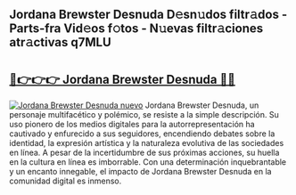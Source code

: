 ## Jordana Brewster Desnuda D𝚎sn𝚞dos filtr𝚊dos - Parts-fra Vid𝚎os f𝚘tos - N𝚞evas filtr𝚊ciones atr𝚊ctivas q7MLU

# <h2><a href="http://mbden1e.tromn.icu/?c=Jordana+Brewster+Desnuda">🔗👉👉👉 Jordana Brewster Desnuda 🔗🔗</a></h2>

[![Jordana Brewster Desnuda nuevo](https://i.imgur.com/pEAQMta.gif)](http://mbden1e.tromn.icu/?c=Jordana+Brewster+Desnuda)
Jordana Brewster Desnuda, un personaje multifacético y polémico, se resiste a la simple descripción. Su uso pionero de los medios digitales para la autorrepresentación ha cautivado y enfurecido a sus seguidores, encendiendo debates sobre la identidad, la expresión artística y la naturaleza evolutiva de las sociedades en línea. A pesar de la incertidumbre de sus próximas acciones, su huella en la cultura en línea es imborrable. Con una determinación inquebrantable y un encanto innegable, el impacto de Jordana Brewster Desnuda en la comunidad digital es inmenso.

